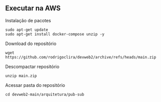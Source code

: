 ## Executar na AWS

Instalação de pacotes
```
sudo apt-get update
sudo apt-get install docker-compose unzip -y
```

Download do repositório
```
wget  https://github.com/rodrigoclira/devweb2/archive/refs/heads/main.zip
```

Descompactar repositório
```
unzip main.zip
```
Acessar pasta do repositório

```
cd devweb2-main/arquitetura/pub-sub
```

